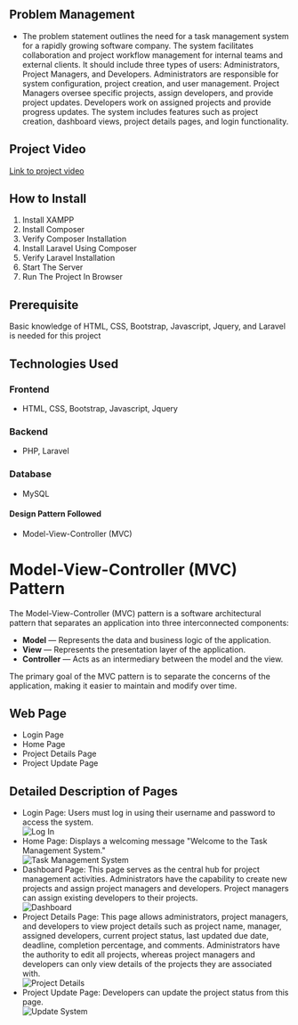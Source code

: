 <!DOCTYPE html>
<html lang="en">
<head>
    <meta charset="UTF-8">
    <meta name="viewport" content="width=device-width, initial-scale=1.0">
    <title>Model-View-Controller (MVC) Pattern</title>
</head>
<body>

<h2>Problem Management</h2>
<ul>
    <li>The problem statement outlines the need for a task management system for a rapidly growing software company. The system facilitates collaboration and project workflow management for internal teams and external clients. It should include three types of users: Administrators, Project Managers, and Developers. Administrators are responsible for system configuration, project creation, and user management. Project Managers oversee specific projects, assign developers, and provide project updates. Developers work on assigned projects and provide progress updates. The system includes features such as project creation, dashboard views, project details pages, and login functionality.</li>
</ul>

<h2>Project Video</h2>
<p><a href="#">Link to project video</a></p>

<h2>How to Install</h2>
<ol>
    <li>Install XAMPP</li>
    <li>Install Composer</li>
    <li>Verify Composer Installation</li>
    <li>Install Laravel Using Composer</li>
    <li>Verify Laravel Installation</li>
    <li>Start The Server</li>
    <li>Run The Project In Browser</li>
</ol>

<h2>Prerequisite</h2>
<p>Basic knowledge of HTML, CSS, Bootstrap, Javascript, Jquery, and Laravel is needed for this project</p>

<h2>Technologies Used</h2>
<h3>Frontend</h3>
<ul>
    <li>HTML, CSS, Bootstrap, Javascript, Jquery</li>
</ul>
<h3>Backend</h3>
<ul>
    <li>PHP, Laravel</li>
</ul>
<h3>Database</h3>
<ul>
    <li>MySQL</li>
</ul>
<h4>Design Pattern Followed</h3>
<ul>
    <li>Model-View-Controller (MVC)</li>
</ul>

<h1>Model-View-Controller (MVC) Pattern</h1>

<p>The Model-View-Controller (MVC) pattern is a software architectural pattern that separates an application into three interconnected components:</p>

<ul>
    <li><strong>Model</strong> — Represents the data and business logic of the application.</li>
    <li><strong>View</strong> — Represents the presentation layer of the application.</li>
    <li><strong>Controller</strong> — Acts as an intermediary between the model and the view.</li>
</ul>

<p>The primary goal of the MVC pattern is to separate the concerns of the application, making it easier to maintain and modify over time.</p>

<h2>Web Page</h2>
<ul>
    <li>Login Page</li>
    <li>Home Page</li>
    <li>Project Details Page</li>
    <li>Project Update Page</li>
</ul>

<h2>Detailed Description of Pages</h2>
<ul>
    <li>Login Page: Users must log in using their username and password to access the system.</li>
    <img src="https://drive.google.com/file/d/1syPiPkMIiX0j4z7oCWYQYssiH1qe7S7F/view?usp=sharing" alt="Log In">
    <li>Home Page: Displays a welcoming message "Welcome to the Task Management System."</li>
    <img src="https://drive.google.com/uc?export=view&id=1ozq1IEd331a2lXMcgvAsDMJtFmzxNU7y" alt="Task Management System">
    <li>Dashboard Page: This page serves as the central hub for project management activities. Administrators have the capability to create new projects and assign project managers and developers. Project managers can assign existing developers to their projects.</li>
    <img src="https://drive.google.com/uc?export=view&id=1Zf14unaI1FfQ_O7vAnfJLYQa2Shg5FkY" alt="Dashboard">
    <li>Project Details Page: This page allows administrators, project managers, and developers to view project details such as project name, manager, assigned developers, current project status, last updated due date, deadline, completion percentage, and comments. Administrators have the authority to edit all projects, whereas project managers and developers can only view details of the projects they are associated with.</li>
    <img src="https://drive.google.com/uc?export=view&id=1y7X50zOkyI3gYj2gnLezxVZHVZM8QENp" alt="Project Details">
    <li>Project Update Page: Developers can update the project status from this page.</li>
    <img src="https://drive.google.com/uc?export=view&id=1h15SkETR0s1r7U7eH78pVpYhwTjPHGj9" alt="Update System">
</ul>

</body>
</html>
